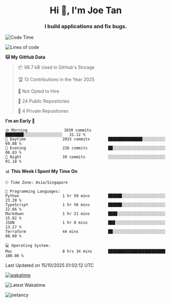 <h1 align="center">Hi 👋, I'm Joe Tan</h1>
<h3 align="center">I build applications and fix bugs.</h3>

<!--START_SECTION:waka-->
![Code Time](http://img.shields.io/badge/Code%20Time-1%2C635%20hrs%206%20mins-blue)

![Lines of code](https://img.shields.io/badge/From%20Hello%20World%20I%27ve%20Written-46.5%20million%20lines%20of%20code-blue)

**🐱 My GitHub Data** 

> 📦 98.7 kB Used in GitHub's Storage 
 > 
> 🏆 13 Contributions in the Year 2025
 > 
> 🚫 Not Opted to Hire
 > 
> 📜 24 Public Repositories 
 > 
> 🔑 4 Private Repositories 
 > 
**I'm an Early 🐤** 

```text
🌞 Morning                1030 commits        ████████░░░░░░░░░░░░░░░░░   31.12 % 
🌆 Daytime                2015 commits        ███████████████░░░░░░░░░░   60.88 % 
🌃 Evening                226 commits         ██░░░░░░░░░░░░░░░░░░░░░░░   06.83 % 
🌙 Night                  39 commits          ░░░░░░░░░░░░░░░░░░░░░░░░░   01.18 % 
```


📊 **This Week I Spent My Time On** 

```text
🕑︎ Time Zone: Asia/Singapore

💬 Programming Languages: 
Python                   1 hr 59 mins        ██████░░░░░░░░░░░░░░░░░░░   23.20 % 
TypeScript               1 hr 56 mins        ██████░░░░░░░░░░░░░░░░░░░   22.66 % 
Markdown                 1 hr 21 mins        ████░░░░░░░░░░░░░░░░░░░░░   15.82 % 
JSON                     1 hr 8 mins         ███░░░░░░░░░░░░░░░░░░░░░░   13.27 % 
Terraform                44 mins             ██░░░░░░░░░░░░░░░░░░░░░░░   08.60 % 

💻 Operating System: 
Mac                      8 hrs 34 mins       █████████████████████████   100.00 % 
```


 Last Updated on 15/10/2025 01:02:12 UTC
<!--END_SECTION:waka-->
[![wakatime](https://wakatime.com/badge/user/e0e3a0f0-6d69-4241-946d-0baaf7b91278.svg)](https://wakatime.com/@e0e3a0f0-6d69-4241-946d-0baaf7b91278)

![Latest Wakatime](https://github.com/joetancy/joetancy/workflows/Latest%20Wakatime/badge.svg)

<p align="left"> <img src="https://komarev.com/ghpvc/?username=joetancy" alt="joetancy" /> </p>

